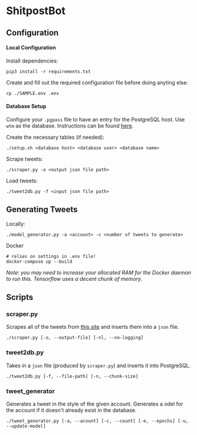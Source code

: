 # ShitpostBot


## Configuration

#### Local Configuration
Install dependencies:
```shell script
pip3 install -r requirements.txt
```

Create and fill out the required configuration file before doing anyting else:
```shell script
cp ./SAMPLE.env .env 
```

#### Database Setup
Configure your ```.pgpass``` file to have an entry for the PostgreSQL host. Use ```wtm``` as the database. Instructions can be found [here](https://www.postgresql.org/docs/9.3/libpq-pgpass.html). 

Create the necessary tables (if needed):
```shell script
./setup.sh <database host> <database user> <database name>
```

Scrape tweets:
```shell script
./scraper.py -o <output json file path>
```

Load tweets:
```shell script
./tweet2db.py -f <input json file path>
```

## Generating Tweets
Locally:
```shell script
./model_generator.py -a <account> -c <number of tweets to generate>
```

Docker
```shell script
# relies on settings in .env file!
docker-compose up --build
```

*Note: you may need to increase your allocated RAM for the Docker daemon to run this. Tensorflow uses a decent chunk of memory.*

## Scripts
### scraper.py
Scrapes all of the tweets from [this site](https://cooltweets.herokuapp.com/) 
and inserts them into a ```json``` file.
```shell script
./scraper.py [-o, --output-file] [-nl, --no-logging]
```

### tweet2db.py
Takes in a ```json``` file (produced by ```scraper.py```) and inserts it into PostgreSQL.
```shell script
./tweet2db.py [-f, --file-path] [-n, --chunk-size]
```

### tweet_generator
Generates a tweet in the style of the given account. Generates a odel for the account if it doesn't already exist in the database. 
```shell script
./tweet_generator.py [-a, --acount] [-c, --count] [-e, --epochs] [-u, --update-model]
```